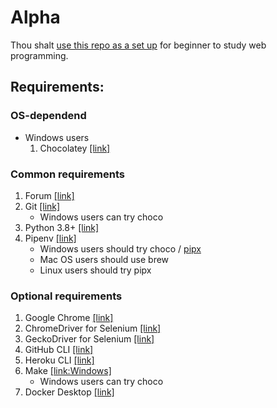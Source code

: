 # Alpha

Thou shalt [use this repo as a set up](https://github.com/tgrx/tms-template/generate) for beginner to study web programming.

## Requirements:

### OS-dependend
- Windows users
    1. Chocolatey [[link]](https://chocolatey.org/)


### Common requirements

1. Forum [[link]](https://www.https://https://www.guitar.by/forum/)
1. Git [[link]](https://git-scm.com/)
    - Windows users can try choco
1. Python 3.8+ [[link]](https://www.python.org/downloads/)
1. Pipenv [[link]](https://pipenv.pypa.io/en/latest/install/#installing-pipenv)
    - Windows users should try choco / [pipx](https://pipxproject.github.io/pipx/)
    - Mac OS users should use brew
    - Linux users should try pipx

### Optional requirements

1. Google Chrome [[link]](https://www.google.com/chrome/)
1. ChromeDriver for Selenium [[link]](https://chromedriver.chromium.org/) 
1. GeckoDriver for Selenium [[link]](https://github.com/mozilla/geckodriver/releases) 
1. GitHub CLI [[link]](https://cli.github.com/)
1. Heroku CLI [[link]](https://devcenter.heroku.com/articles/heroku-cli)
1. Make [[link:Windows]](https://chocolatey.org/packages/make)
    - Windows users can try choco
1. Docker Desktop [[link]](https://www.docker.com/products/docker-desktop)
